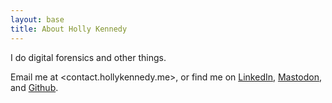 ```yaml
---
layout: base
title: About Holly Kennedy
---
```


I do digital forensics and other things.

Email me at <contact.hollykennedy.me>, or find me on [LinkedIn](https://www.linkedin.com/in/holly-kennedy-6757bb162/), [Mastodon](https://infosec.exchange/@hollykennedy), and [Github](https://github.com/hollykennedy).